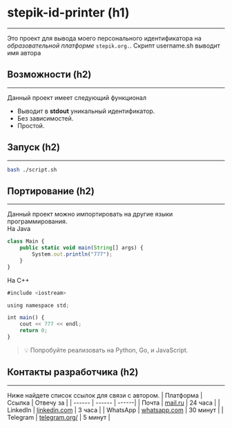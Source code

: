 # stepik-id-printer (h1)
---
Это проект для вывода моего персонального идентификатора на *образовательной платформе* ``` stepik.org. ```. Скрипт username.sh выводит имя автора

## Возможности (h2)
---
Данный проект имеет следующий функционал
- Выводит в  **stdout** уникальный идентификатор.
- Без зависимостей.
- Простой.

## Запуск (h2)
----
```sh
bash ./script.sh
```
## Портирование (h2)
----
Данный проект можно импортировать на другие языки программирования.  
На Java
```js
class Main {
    public static void main(String[] args) {
        System.out.println("777");
    }
}
```


На C++
```js
#include <iostream>

using namespace std;

int main() {
    cout << 777 << endl;
    return 0;
}
```
> 💡 Попробуйте реализовать на Python, Go, и JavaScript.

## Контакты разработчика (h2)
----
Ниже найдете список ссылок для связи с автором.
| Платформа | Ссылка | Отвечу за |
| ------ | ------ | ------|
| Почта | [mail.ru][mail] | 24 часа |
| LinkedIn | [linkedin.com][linkedin] | 3 часа |
| WhatsApp | [whatsapp.com][whatsapp] | 30 минут |
| Telegram | [telegram.org/][telegram] | 5 минут |





[stepik]: <https://stepik.org> 
[mail]: <https://barackobama.com/contact/>
[linkedin]: <https://www.linkedin.com/in/barackobama>
[whatsapp]: <https://www.whatsapp.com/?lang=ru>
[telegram]: <https://telegram.org/shrek86>
